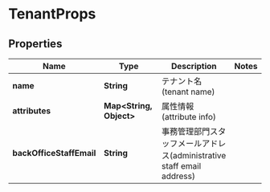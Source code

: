 

# TenantProps


## Properties

| Name | Type | Description | Notes |
|------------ | ------------- | ------------- | -------------|
|**name** | **String** | テナント名(tenant name) |  |
|**attributes** | **Map&lt;String, Object&gt;** | 属性情報(attribute info) |  |
|**backOfficeStaffEmail** | **String** | 事務管理部門スタッフメールアドレス(administrative staff email address) |  |




